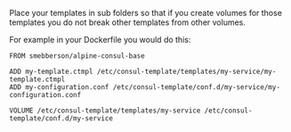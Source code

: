 Place your templates in sub folders so that if you create volumes for those templates you do not break other templates from other volumes.

For example in your Dockerfile you would do this:
```
FROM smebberson/alpine-consul-base

ADD my-template.ctmpl /etc/consul-template/templates/my-service/my-template.ctmpl
ADD my-configuration.conf /etc/consul-template/conf.d/my-service/my-configuration.conf

VOLUME /etc/consul-template/templates/my-service /etc/consul-template/conf.d/my-service
```